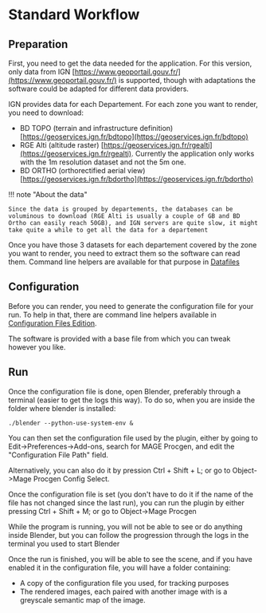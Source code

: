 # Standard Workflow 

## Preparation

First, you need to get the data needed for the application.
For this version, only data from IGN [https://www.geoportail.gouv.fr/](https://www.geoportail.gouv.fr/) is supported, though with adaptations the software could be adapted for different data providers.

IGN provides data for each Departement. For each zone you want to render, you need to 
download:
  - BD TOPO (terrain and infrastructure definition) [https://geoservices.ign.fr/bdtopo](https://geoservices.ign.fr/bdtopo)
  - RGE Alti (altitude raster) [https://geoservices.ign.fr/rgealti](https://geoservices.ign.fr/rgealti). Currently the application only works with the 1m resolution dataset and not the 5m one.
  - BD ORTHO (orthorectified aerial view) [https://geoservices.ign.fr/bdortho](https://geoservices.ign.fr/bdortho)

!!! note "About the data"

    Since the data is grouped by departements, the databases can be voluminous to download (RGE Alti is usually a couple of GB and BD Ortho can easily reach 50GB), and IGN servers are quite slow, it might take quite a while to get all the data for a departement

Once you have those 3 datasets for each departement covered by the zone you want to render, you need to extract them so the software can read them. Command line helpers are available for that purpose in [Datafiles](datafiles.md)

## Configuration

Before you can render, you need to generate the configuration file for your run. 
To help in that, there are command line helpers available in [Configuration Files Edition](conf.md).

The software is provided with a base file from which you can tweak however you like.

## Run

Once the configuration file is done, open Blender, preferably through a terminal (easier to get the logs this way).
To do so, when you are inside the folder where blender is installed:

    ./blender --python-use-system-env &

You can then set the configuration file used by the plugin, either by going to Edit->Preferences->Add-ons, 
search for MAGE Procgen, and edit the "Configuration File Path" field. 

Alternatively, you can also do it by pression Ctrl + Shift + L; or go to Object->Mage Procgen Config Select.

Once the configuration file is set (you don't have to do it if the name of the file has not changed since the last run),
you can run the plugin by either pressing Ctrl + Shift + M; or go to Object->Mage Procgen

While the program is running, you will not be able to see or do anything inside Blender, 
but you can follow the progression through the logs in the terminal you used to start Blender

Once the run is finished, you will be able to see the scene, and if you have enabled it in the configuration file, you will have a folder containing:
* A copy of the configuration file you used, for tracking purposes
* The rendered images, each paired with another image with is a greyscale semantic map of the image.
